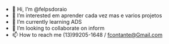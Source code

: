 - 👋 Hi, I’m @felpsdoraio
- 👀 I’m interested em aprender cada vez mas  e  varios projetos 
- 🌱 I’m currently learning ADS
- 💞️ I’m looking to collaborate on inform
- 📫 How to reach me  (13)99205-1648  /  fcontante@Gmail.com

<!---
felpsdoraio/felpsdoraio is a ✨ special ✨ repository because its `README.md` (this file) appears on your GitHub profile.
You can click the Preview link to take a look at your changes.
--->
